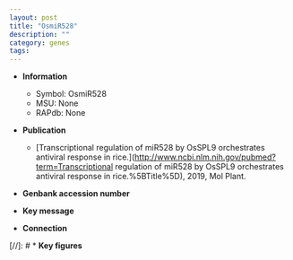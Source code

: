 ```yaml
---
layout: post
title: "OsmiR528"
description: ""
category: genes
tags: 
---
```


* **Information**  
    + Symbol: OsmiR528  
    + MSU: None  
    + RAPdb: None  

* **Publication**  
    + [Transcriptional regulation of miR528 by OsSPL9 orchestrates antiviral response in rice.](http://www.ncbi.nlm.nih.gov/pubmed?term=Transcriptional regulation of miR528 by OsSPL9 orchestrates antiviral response in rice.%5BTitle%5D), 2019, Mol Plant.

* **Genbank accession number**  

* **Key message**  

* **Connection**  

[//]: # * **Key figures**  


